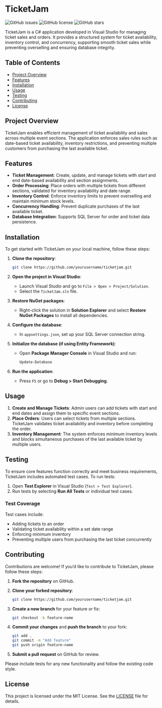 # TicketJam

![GitHub issues](https://img.shields.io/github/issues/Swey999/TicketJam)
![GitHub license](https://img.shields.io/github/license/Swey999/TicketJam)
![GitHub stars](https://img.shields.io/github/stars/Swey999/TicketJam)

TicketJam is a C# application developed in Visual Studio for managing ticket sales and orders. It provides a structured system for ticket availability, inventory control, and concurrency, supporting smooth ticket sales while preventing overselling and ensuring database integrity.

## Table of Contents

- [Project Overview](#project-overview)
- [Features](#features)
- [Installation](#installation)
- [Usage](#usage)
- [Testing](#testing)
- [Contributing](#contributing)
- [License](#license)

## Project Overview

TicketJam enables efficient management of ticket availability and sales across multiple event sections. The application enforces sales rules such as date-based ticket availability, inventory restrictions, and preventing multiple customers from purchasing the last available ticket.

## Features

- **Ticket Management**: Create, update, and manage tickets with start and end date-based availability and section assignments.
- **Order Processing**: Place orders with multiple tickets from different sections, validated for inventory availability and date range.
- **Inventory Control**: Enforce inventory limits to prevent overselling and maintain minimum stock levels.
- **Concurrency Handling**: Prevent duplicate purchases of the last available ticket.
- **Database Integration**: Supports SQL Server for order and ticket data persistence.

## Installation

To get started with TicketJam on your local machine, follow these steps:

1. **Clone the repository**:

    ```bash
    git clone https://github.com/yourusername/ticketjam.git
    ```

2. **Open the project in Visual Studio**:

    - Launch Visual Studio and go to `File > Open > Project/Solution`.
    - Select the `TicketJam.sln` file.

3. **Restore NuGet packages**:

    - Right-click the solution in **Solution Explorer** and select **Restore NuGet Packages** to install all dependencies.

4. **Configure the database**:

    - In `appsettings.json`, set up your SQL Server connection string.

5. **Initialize the database (if using Entity Framework)**:

    - Open **Package Manager Console** in Visual Studio and run:

        ```bash
        Update-Database
        ```

6. **Run the application**:

    - Press `F5` or go to **Debug > Start Debugging**.

## Usage

1. **Create and Manage Tickets**: Admin users can add tickets with start and end dates and assign them to specific event sections.
2. **Place Orders**: Users can select tickets from multiple sections. TicketJam validates ticket availability and inventory before completing the order.
3. **Inventory Management**: The system enforces minimum inventory levels and blocks simultaneous purchases of the last available ticket by multiple users.

## Testing

To ensure core features function correctly and meet business requirements, TicketJam includes automated test cases. To run tests:

1. Open **Test Explorer** in Visual Studio (`Test > Test Explorer`).
2. Run tests by selecting **Run All Tests** or individual test cases.

### Test Coverage

Test cases include:
- Adding tickets to an order
- Validating ticket availability within a set date range
- Enforcing minimum inventory
- Preventing multiple users from purchasing the last ticket concurrently

## Contributing

Contributions are welcome! If you’d like to contribute to TicketJam, please follow these steps:

1. **Fork the repository** on GitHub.
2. **Clone your forked repository**:

    ```bash
    git clone https://github.com/yourusername/ticketjam.git
    ```

3. **Create a new branch** for your feature or fix:

    ```bash
    git checkout -b feature-name
    ```

4. **Commit your changes** and **push the branch** to your fork:

    ```bash
    git add .
    git commit -m "Add feature"
    git push origin feature-name
    ```

5. **Submit a pull request** on GitHub for review.

Please include tests for any new functionality and follow the existing code style.

## License

This project is licensed under the MIT License. See the [LICENSE](LICENSE) file for details.
